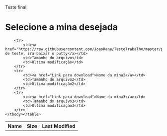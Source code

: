 Teste final

<body>
	<h1>Selecione a mina desejada</h1>
	<table>
		<tbody><tr>
			<th>Name</th>
			<th>Size</th>
			<th>Last Modified</th>
		</tr>
		
		<tr>
			<td><a href="https://raw.githubusercontent.com/JoaoRene/TesteTrabalho/master/putty.exe">Mina de teste, ira baixar o putty</a></td>
			<td>Tamanho do arquivo</td>
			<td>Ultima modificação</td>
		</tr>	
		<tr>
			<td><a href="Link para download">Nome da mina2</a></td>
			<td>Tamanho do arquivo2</td>
			<td>Ultima modificação2</td>
		</tr>
		<tr>
			<td><a href="Link para download">Nome da mina3</a></td>
			<td>Tamanho do arquivo3</td>
			<td>Ultima modificação3</td>
		</tr>
	</tbody></table>
